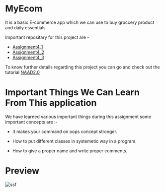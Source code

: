 # MyEcom

It is a basic E-commerce app which we can use to buy 
groccery product and daily essentials

Important repositary for this project are -

* [Assignment4_1](https://github.com/karanchhatwani1/MyEcom/tree/master/src/com/company/Assignment4_1)
* [Assignment4_2](https://github.com/karanchhatwani1/MyEcom/tree/master/src/com/company/Assignment4_2)
* [Assignment4_3](https://github.com/karanchhatwani1/MyEcom/tree/master/src/com/company/Assignment4_3)

To know further details regarding this project you can go and check out
the tutorial [NAAD2.0](https://youtube.com/playlist?list=PLMY-jYOisFilczfqkPVk_5napZFpRk3W0)

# Important Things We Can Learn From This application

We have learned various important things during this assignment
some important concepts are :-

* It makes your command on oops concept stronger.

* How to put different classes in systemetic way in a program.

* How to give a proper name and write proper comments.

# Preview 

![ssf](https://user-images.githubusercontent.com/68476336/115114912-59d29c00-9faf-11eb-90dd-a461d4df5615.PNG)
